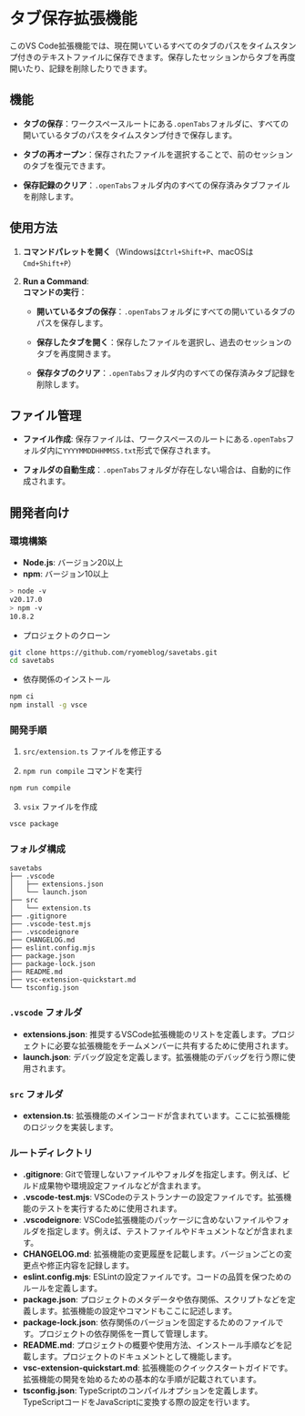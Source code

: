 # タブ保存拡張機能

このVS Code拡張機能では、現在開いているすべてのタブのパスをタイムスタンプ付きのテキストファイルに保存できます。保存したセッションからタブを再度開いたり、記録を削除したりできます。

## 機能

- **タブの保存**：ワークスペースルートにある`.openTabs`フォルダに、すべての開いているタブのパスをタイムスタンプ付きで保存します。

- **タブの再オープン**：保存されたファイルを選択することで、前のセッションのタブを復元できます。

- **保存記録のクリア**：`.openTabs`フォルダ内のすべての保存済みタブファイルを削除します。

## 使用方法

1. **コマンドパレットを開く**（Windowsは`Ctrl+Shift+P`、macOSは`Cmd+Shift+P`）

2. **Run a Command**:  
   **コマンドの実行**：

   - **開いているタブの保存**：`.openTabs`フォルダにすべての開いているタブのパスを保存します。

   - **保存したタブを開く**：保存したファイルを選択し、過去のセッションのタブを再度開きます。

   - **保存タブのクリア**：`.openTabs`フォルダ内のすべての保存済みタブ記録を削除します。

## ファイル管理

- **ファイル作成**: 保存ファイルは、ワークスペースのルートにある`.openTabs`フォルダ内に`YYYYMMDDHHMMSS.txt`形式で保存されます。

- **フォルダの自動生成**：`.openTabs`フォルダが存在しない場合は、自動的に作成されます。

## 開発者向け

### 環境構築

- **Node.js**: バージョン20以上  
- **npm**: バージョン10以上

```bash
> node -v
v20.17.0
> npm -v
10.8.2
```

- プロジェクトのクローン

```bash
git clone https://github.com/ryomeblog/savetabs.git
cd savetabs
```

- 依存関係のインストール

```bash
npm ci
npm install -g vsce
```

### 開発手順

1. `src/extension.ts` ファイルを修正する

2. `npm run compile` コマンドを実行

```bash
npm run compile
```

3. `vsix` ファイルを作成

```bash
vsce package
```

### フォルダ構成

```
savetabs
├── .vscode
│   ├── extensions.json
│   └── launch.json
├── src
│   └── extension.ts
├── .gitignore
├── .vscode-test.mjs
├── .vscodeignore
├── CHANGELOG.md
├── eslint.config.mjs
├── package.json
├── package-lock.json
├── README.md
├── vsc-extension-quickstart.md
└── tsconfig.json
```

### `.vscode` フォルダ
- **extensions.json**: 推奨するVSCode拡張機能のリストを定義します。プロジェクトに必要な拡張機能をチームメンバーに共有するために使用されます。
- **launch.json**: デバッグ設定を定義します。拡張機能のデバッグを行う際に使用されます。

### `src` フォルダ
- **extension.ts**: 拡張機能のメインコードが含まれています。ここに拡張機能のロジックを実装します。

### ルートディレクトリ
- **.gitignore**: Gitで管理しないファイルやフォルダを指定します。例えば、ビルド成果物や環境設定ファイルなどが含まれます。
- **.vscode-test.mjs**: VSCodeのテストランナーの設定ファイルです。拡張機能のテストを実行するために使用されます。
- **.vscodeignore**: VSCode拡張機能のパッケージに含めないファイルやフォルダを指定します。例えば、テストファイルやドキュメントなどが含まれます。
- **CHANGELOG.md**: 拡張機能の変更履歴を記載します。バージョンごとの変更点や修正内容を記録します。
- **eslint.config.mjs**: ESLintの設定ファイルです。コードの品質を保つためのルールを定義します。
- **package.json**: プロジェクトのメタデータや依存関係、スクリプトなどを定義します。拡張機能の設定やコマンドもここに記述します。
- **package-lock.json**: 依存関係のバージョンを固定するためのファイルです。プロジェクトの依存関係を一貫して管理します。
- **README.md**: プロジェクトの概要や使用方法、インストール手順などを記載します。プロジェクトのドキュメントとして機能します。
- **vsc-extension-quickstart.md**: 拡張機能のクイックスタートガイドです。拡張機能の開発を始めるための基本的な手順が記載されています。
- **tsconfig.json**: TypeScriptのコンパイルオプションを定義します。TypeScriptコードをJavaScriptに変換する際の設定を行います。
